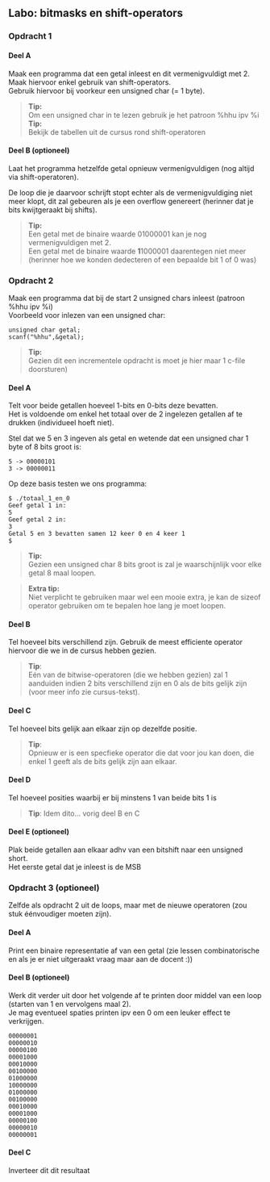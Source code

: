 ## Labo: bitmasks en shift-operators

### Opdracht 1

#### Deel A

Maak een programma dat een getal inleest en dit vermenigvuldigt met 2.
Maak hiervoor enkel gebruik van shift-operators.    
Gebruik hiervoor bij voorkeur een unsigned char (= 1 byte). 

> **Tip:**   
Om een unsigned char in te lezen gebruik je het patroon %hhu ipv %i   
> **Tip:**  
Bekijk de tabellen uit de cursus rond shift-operatoren

#### Deel B (optioneel)

Laat het programma hetzelfde getal opnieuw vermenigvuldigen (nog altijd via shift-operatoren).  

De loop die je daarvoor schrijft stopt echter als de vermenigvuldiging niet meer klopt, dit zal gebeuren als je een overflow genereert (herinner dat je bits kwijtgeraakt bij shifts).  

> **Tip:**  
Een getal met de binaire waarde 01000001 kan je nog vermenigvuldigen met 2.   
> Een getal met de binaire waarde **1**1000001 daarentegen niet meer (herinner hoe we konden dedecteren of een bepaalde bit 1 of 0 was) 

### Opdracht 2

Maak een programma dat bij de start 2 unsigned chars inleest (patroon %hhu ipv %i)  
Voorbeeld voor inlezen van een unsigned char:  

```{.c}
unsigned char getal;
scanf("%hhu",&getal);
```

>**Tip:**   
>Gezien dit een incrementele opdracht is moet je hier maar 1 c-file doorsturen)

#### Deel A

Telt voor beide getallen hoeveel 1-bits en 0-bits deze bevatten.  
Het is voldoende om enkel het totaal over de 2 ingelezen getallen af te drukken (individueel hoeft niet).  

Stel dat we 5 en 3 ingeven als getal en wetende dat een unsigned char 1 byte of 8 bits groot is:

```
5 -> 00000101
3 -> 00000011
```

Op deze basis testen we ons programma:

```
$ ./totaal_1_en_0
Geef getal 1 in:
5
Geef getal 2 in:
3
Getal 5 en 3 bevatten samen 12 keer 0 en 4 keer 1 
$
```

> **Tip:**  
> Gezien een unsigned char 8 bits groot is zal je waarschijnlijk voor elke getal 8 maal loopen.

> **Extra tip:**  
> Niet verplicht te gebruiken maar wel een mooie extra, je kan de sizeof operator gebruiken om te bepalen hoe lang je moet loopen.

#### Deel B

Tel hoeveel bits verschillend zijn.
Gebruik de meest efficiente operator hiervoor die we in de cursus hebben gezien.  

>**Tip**:  
>Eén van de bitwise-operatoren (die we hebben gezien) zal 1 aanduiden indien 2 bits verschillend zijn en 0 als de bits gelijk zijn (voor meer info zie cursus-tekst).   

#### Deel C

Tel hoeveel bits gelijk aan elkaar zijn op dezelfde positie.  

> **Tip**:  
> Opnieuw er is een specfieke operator die dat voor jou kan doen, die enkel 1 geeft als de bits gelijk zijn aan elkaar.  

#### Deel D

Tel hoeveel posities waarbij er bij minstens 1 van beide bits 1 is
  
> **Tip**:
> Idem dito... vorig deel B en C

#### Deel E (optioneel)

Plak beide getallen aan elkaar adhv van een bitshift naar een unsigned short.    
Het eerste getal dat je inleest is de MSB

### Opdracht 3 (optioneel)

Zelfde als opdracht 2 uit de loops, maar met de nieuwe operatoren (zou stuk éénvoudiger moeten zijn).

#### Deel A
Print een binaire representatie af van een getal (zie lessen combinatorische en als je er niet uitgeraakt vraag maar aan de docent :))

#### Deel B (optioneel)
Werk dit verder uit door het volgende af te printen door middel van een loop (starten van 1 en vervolgens maal 2).  
Je mag eventueel spaties printen ipv een 0 om een leuker effect te verkrijgen.  

```
00000001  
00000010  
00000100  
00001000  
00010000  
00100000  
01000000  
10000000  
01000000  
00100000  
00010000  
00001000  
00000100  
00000010  
00000001  
```

#### Deel C
Inverteer dit dit resultaat

